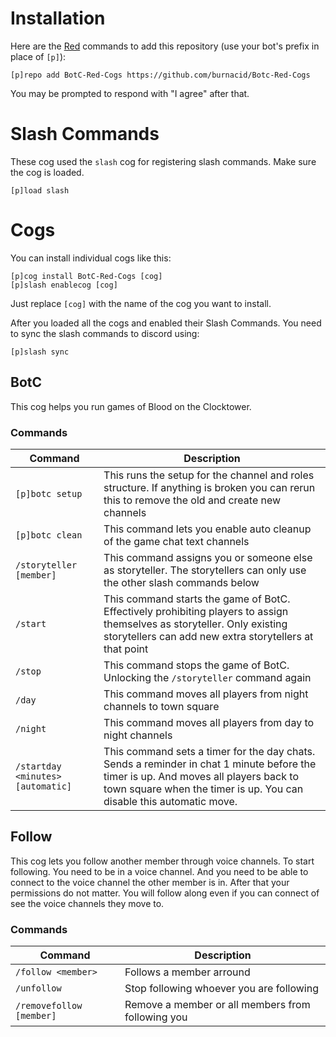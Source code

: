 # Installation

Here are the [Red](https://github.com/Cog-Creators/Red-DiscordBot) commands to add this repository (use your bot's prefix in place of `[p]`):
```
[p]repo add BotC-Red-Cogs https://github.com/burnacid/Botc-Red-Cogs
```

You may be prompted to respond with "I agree" after that.

# Slash Commands

These cog used the `slash` cog for registering slash commands. Make sure the cog is loaded.
```
[p]load slash
```

# Cogs

You can install individual cogs like this:
```
[p]cog install BotC-Red-Cogs [cog]
[p]slash enablecog [cog]
```

Just replace `[cog]` with the name of the cog you want to install.

After you loaded all the cogs and enabled their Slash Commands. You need to sync the slash commands to discord using:
```
[p]slash sync
```

## BotC

This cog helps you run games of Blood on the Clocktower. 

### Commands

| Command               | Description |
| -----------           | ----------- |
| `[p]botc setup`       | This runs the setup for the channel and roles structure. If anything is broken you can rerun this to remove the old and create new channels |
| `[p]botc clean`       | This command lets you enable auto cleanup of the game chat text channels |
| `/storyteller [member]`        | This command assigns you or someone else as storyteller. The storytellers can only use the other slash commands below |
| `/start`              | This command starts the game of BotC. Effectively prohibiting players to assign themselves as storyteller. Only existing storytellers can add new extra storytellers at that point |
| `/stop`               | This command stops the game of BotC. Unlocking the `/storyteller` command again |
| `/day`                | This command moves all players from night channels to town square |
| `/night`              | This command moves all players from day to night channels |
| `/startday <minutes> [automatic]`           | This command sets a timer for the day chats. Sends a reminder in chat 1 minute before the timer is up. And moves all players back to town square when the timer is up. You can disable this automatic move. |

## Follow

This cog lets you follow another member through voice channels. To start following. You need to be in a voice channel. And you need to be able to connect to the voice channel the other member is in.
After that your permissions do not matter. You will follow along even if you can connect of see the voice channels they move to.

### Commands

| Command            | Description |
| ------------------ | ----------- |
| `/follow <member>`        | Follows a member arround |
| `/unfollow`        | Stop following whoever you are following |
| `/removefollow [member]`        | Remove a member or all members from following you |